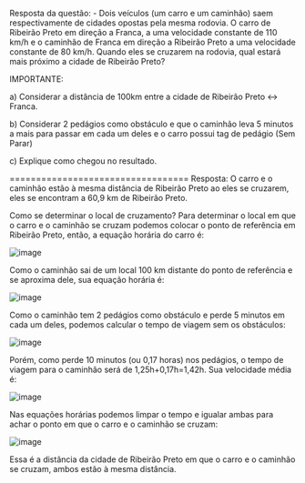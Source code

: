 Resposta da questão: - Dois veículos (um carro e um caminhão) saem respectivamente de cidades opostas pela mesma rodovia. O carro de Ribeirão Preto em direção a Franca, a uma velocidade constante de 110 km/h e o caminhão de Franca em direção a Ribeirão Preto a uma velocidade constante de 80 km/h. Quando eles se cruzarem na rodovia, qual estará mais próximo a cidade de Ribeirão Preto?



IMPORTANTE:

a) Considerar a distância de 100km entre a cidade de Ribeirão Preto <-> Franca.

b) Considerar 2 pedágios como obstáculo e que o caminhão leva 5 minutos a mais para passar em cada um deles e o carro possui tag de pedágio (Sem Parar)

c) Explique como chegou no resultado.

==================================
Resposta: O carro e o caminhão estão à mesma distância de Ribeirão Preto ao eles se cruzarem, eles se encontram a 60,9 km de Ribeirão Preto.

Como se determinar o local de cruzamento?
Para determinar o local em que o carro e o caminhão se cruzam podemos colocar o ponto de referência em Ribeirão Preto, então, a equação horária do carro é:

![image](https://user-images.githubusercontent.com/65515537/180281141-6b66e2be-c42f-42fb-8ed6-402cadb692fe.png)

Como o caminhão sai de um local 100 km distante do ponto de referência e se aproxima dele, sua equação horária é:

![image](https://user-images.githubusercontent.com/65515537/180281198-394631e7-dbc1-43f9-abda-130adb27a2ce.png)

Como o caminhão tem 2 pedágios como obstáculo e perde 5 minutos em cada um deles, podemos calcular o tempo de viagem sem os obstáculos:

![image](https://user-images.githubusercontent.com/65515537/180281227-bd8b3a29-2c4e-4004-84cd-801cdd9cbb5b.png)


Porém, como perde 10 minutos (ou 0,17 horas) nos pedágios, o tempo de viagem para o caminhão será de 1,25h+0,17h=1,42h. Sua velocidade média é:


![image](https://user-images.githubusercontent.com/65515537/180281266-8692ab99-78bc-4694-ac3a-415b9e748531.png)

Nas equações horárias podemos limpar o tempo e igualar ambas para achar o ponto em que o carro e o caminhão se cruzam:

![image](https://user-images.githubusercontent.com/65515537/180281423-8a465b5e-4557-49db-8a9a-13029e5e81a7.png)



Essa é a distância da cidade de Ribeirão Preto em que o carro e o caminhão se cruzam, ambos estão à mesma distância.


